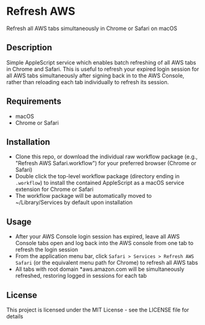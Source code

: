 # Refresh AWS

Refresh all AWS tabs simultaneously in Chrome or Safari on macOS

## Description

Simple AppleScript service which enables batch refreshing of all AWS tabs in
Chrome and Safari. This is useful to refresh your expired login session for all
AWS tabs simultaneously after signing back in to the AWS Console, rather than
reloading each tab individually to refresh its session.

## Requirements

* macOS
* Chrome or Safari

## Installation

* Clone this repo, or download the individual raw workflow package (e.g., "Refresh AWS Safari.workflow") for your preferred browser (Chrome or Safari)
* Double click the top-level workflow package (directory ending in `.workflow`) to install the contained AppleScript as a macOS service extension for Chrome or Safari
* The workflow package will be automatically moved to ~/Library/Services by default upon installation

## Usage

* After your AWS Console login session has expired, leave all AWS Console tabs open and log back into the AWS console from one tab to refresh the login session
* From the application menu bar, click `Safari > Services > Refresh AWS Safari` (or the equivalent menu path for Chrome) to refresh all AWS tabs
* All tabs with root domain \*aws.amazon.com will be simultaneously refreshed, restoring logged in sessions for each tab

## License

This project is licensed under the MIT License - see the LICENSE file for details
